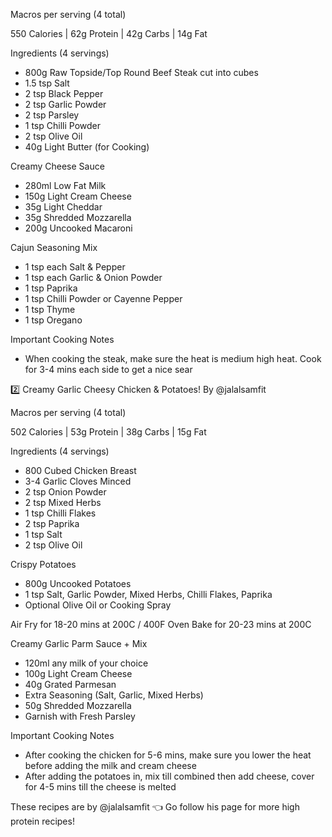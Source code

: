 Macros per serving (4 total)

550 Calories | 62g Protein | 42g Carbs | 14g Fat

Ingredients (4 servings)

- 800g Raw Topside/Top Round Beef Steak cut into cubes
- 1.5 tsp Salt
- 2 tsp Black Pepper
- 2 tsp Garlic Powder
- 2 tsp Parsley
- 1 tsp Chilli Powder
- 2 tsp Olive Oil
- 40g Light Butter (for Cooking)

Creamy Cheese Sauce

- 280ml Low Fat Milk
- 150g Light Cream Cheese
- 35g Light Cheddar
- 35g Shredded Mozzarella
- 200g Uncooked Macaroni

Cajun Seasoning Mix

- 1 tsp each Salt & Pepper
- 1 tsp each Garlic & Onion Powder
- 1 tsp Paprika
- 1 tsp Chilli Powder or Cayenne Pepper
- 1 tsp Thyme
- 1 tsp Oregano

Important Cooking Notes

- When cooking the steak, make sure the heat is medium high heat. Cook for 3-4 mins each side to get a nice sear

2️⃣ Creamy Garlic Cheesy Chicken & Potatoes!
By @jalalsamfit

Macros per serving (4 total)

502 Calories | 53g Protein | 38g Carbs | 15g Fat

Ingredients (4 servings)

- 800 Cubed Chicken Breast
- 3-4 Garlic Cloves Minced
- 2 tsp Onion Powder
- 2 tsp Mixed Herbs
- 1 tsp Chilli Flakes
- 2 tsp Paprika
- 1 tsp Salt
- 2 tsp Olive Oil

Crispy Potatoes

- 800g Uncooked Potatoes
- 1 tsp Salt, Garlic Powder, Mixed Herbs, Chilli Flakes, Paprika
- Optional Olive Oil or Cooking Spray

Air Fry for 18-20 mins at 200C / 400F
Oven Bake for 20-23 mins at 200C

Creamy Garlic Parm Sauce + Mix

- 120ml any milk of your choice
- 100g Light Cream Cheese
- 40g Grated Parmesan
- Extra Seasoning (Salt, Garlic, Mixed Herbs)
- 50g Shredded Mozzarella
- Garnish with Fresh Parsley

Important Cooking Notes

- After cooking the chicken for 5-6 mins, make sure you lower the heat before adding the milk and cream cheese
- After adding the potatoes in, mix till combined then add cheese, cover for 4-5 mins till the cheese is melted

These recipes are by @jalalsamfit 👈 Go follow his page for more high protein recipes!